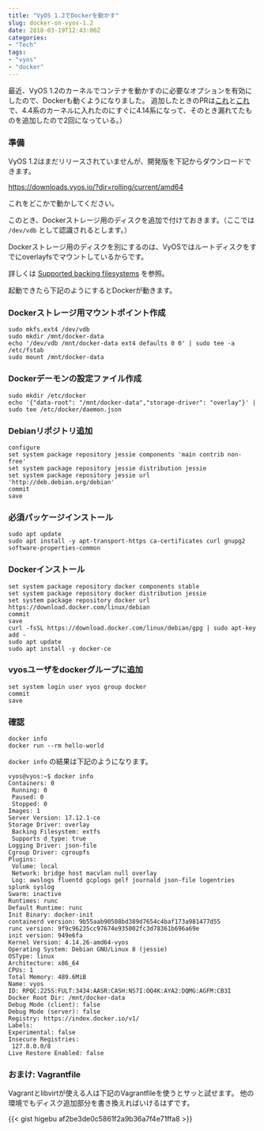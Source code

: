 ```yaml
---
title: "VyOS 1.2でDockerを動かす"
slug: docker-on-vyos-1.2
date: 2018-03-19T12:43:00Z
categories: 
- "Tech"
tags: 
- "vyos"
- "docker"
---
```



最近、VyOS 1.2のカーネルでコンテナを動かすのに必要なオプションを有効にしたので、Dockerも動くようになりました。
追加したときのPRは[これ](https://github.com/vyos/vyos-kernel/pull/16)と[これ](https://github.com/vyos/vyos-kernel/pull/17)で、4.4系のカーネルに入れたのにすぐに4.14系になって、そのとき漏れてたものを追加したので2回になっている。）

### 準備

VyOS 1.2はまだリリースされていませんが、開発版を下記からダウンロードできます。

https://downloads.vyos.io/?dir=rolling/current/amd64

これをどこかで動かしてください。

このとき、Dockerストレージ用のディスクを追加で付けておきます。（ここでは `/dev/vdb` として認識されるとします。）

Dockerストレージ用のディスクを別にするのは、VyOSではルートディスクをすでにoverlayfsでマウントしているからです。

詳しくは [Supported backing filesystems](https://docs.docker.com/storage/storagedriver/select-storage-driver/#supported-backing-filesystems) を参照。

起動できたら下記のようにするとDockerが動きます。

### Dockerストレージ用マウントポイント作成

```
sudo mkfs.ext4 /dev/vdb
sudo mkdir /mnt/docker-data
echo '/dev/vdb /mnt/docker-data ext4 defaults 0 0' | sudo tee -a /etc/fstab
sudo mount /mnt/docker-data
```

### Dockerデーモンの設定ファイル作成

```
sudo mkdir /etc/docker
echo '{"data-root": "/mnt/docker-data","storage-driver": "overlay"}' | sudo tee /etc/docker/daemon.json
```

### Debianリポジトリ追加

```
configure
set system package repository jessie components 'main contrib non-free'
set system package repository jessie distribution jessie
set system package repository jessie url 'http://deb.debian.org/debian'
commit
save
```

### 必須パッケージインストール

```
sudo apt update
sudo apt install -y apt-transport-https ca-certificates curl gnupg2 software-properties-common
```

### Dockerインストール

```
set system package repository docker components stable
set system package repository docker distribution jessie
set system package repository docker url https://download.docker.com/linux/debian
commit
save
curl -fsSL https://download.docker.com/linux/debian/gpg | sudo apt-key add -
sudo apt update
sudo apt install -y docker-ce
```

### vyosユーザをdockerグループに追加

```
set system login user vyos group docker
commit
save
```

### 確認

```
docker info
docker run --rm hello-world
```

`docker info` の結果は下記のようになります。

```
vyos@vyos:~$ docker info
Containers: 0
 Running: 0
 Paused: 0
 Stopped: 0
Images: 1
Server Version: 17.12.1-ce
Storage Driver: overlay
 Backing Filesystem: extfs
 Supports d_type: true
Logging Driver: json-file
Cgroup Driver: cgroupfs
Plugins:
 Volume: local
 Network: bridge host macvlan null overlay
 Log: awslogs fluentd gcplogs gelf journald json-file logentries splunk syslog
Swarm: inactive
Runtimes: runc
Default Runtime: runc
Init Binary: docker-init
containerd version: 9b55aab90508bd389d7654c4baf173a981477d55
runc version: 9f9c96235cc97674e935002fc3d78361b696a69e
init version: 949e6fa
Kernel Version: 4.14.26-amd64-vyos
Operating System: Debian GNU/Linux 8 (jessie)
OSType: linux
Architecture: x86_64
CPUs: 1
Total Memory: 489.6MiB
Name: vyos
ID: RPQC:225S:FULT:3434:AASR:CASH:NS7I:OQ4K:AYA2:DQMG:AGFM:CB3I
Docker Root Dir: /mnt/docker-data
Debug Mode (client): false
Debug Mode (server): false
Registry: https://index.docker.io/v1/
Labels:
Experimental: false
Insecure Registries:
 127.0.0.0/8
Live Restore Enabled: false
```

### おまけ: Vagrantfile

Vagrantとlibvirtが使える人は下記のVagrantfileを使うとサッと試せます。
他の環境でもディスク追加部分を書き換えればいけるはずです。

{{< gist higebu af2be3de0c5861f2a9b36a7f4e71ffa8 >}}
